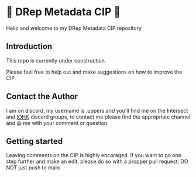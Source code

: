 # 🚀 DRep Metadata CIP 🚀

Hello and welcome to my DRep Metadata CIP repository 

## Introduction

This repo is currently under construction. 

Please feel free to help out and make suggestions on how to improve the CIP.

## Contact the Author

I am on discord, my username is .uppers and you'll find me on the Intersect and [IOHK](https://discord.gg/v36bYmUaPG) discord groups, to contact me please find the appropriate channel and @ me with your comment or question.

## Getting started
Leaving comments on the CIP is highly encoraged. If you want to go one step further and make an edit, please do so with a propper pull request; DO NOT just push to main. 


